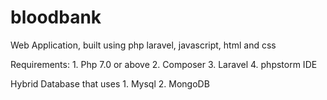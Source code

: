 # bloodbank
 Web Application, built using php laravel, javascript, html and css

Requirements:
    1. Php 7.0 or above
    2. Composer
    3. Laravel
    4. phpstorm IDE
 
Hybrid Database that uses
    1. Mysql
    2. MongoDB
